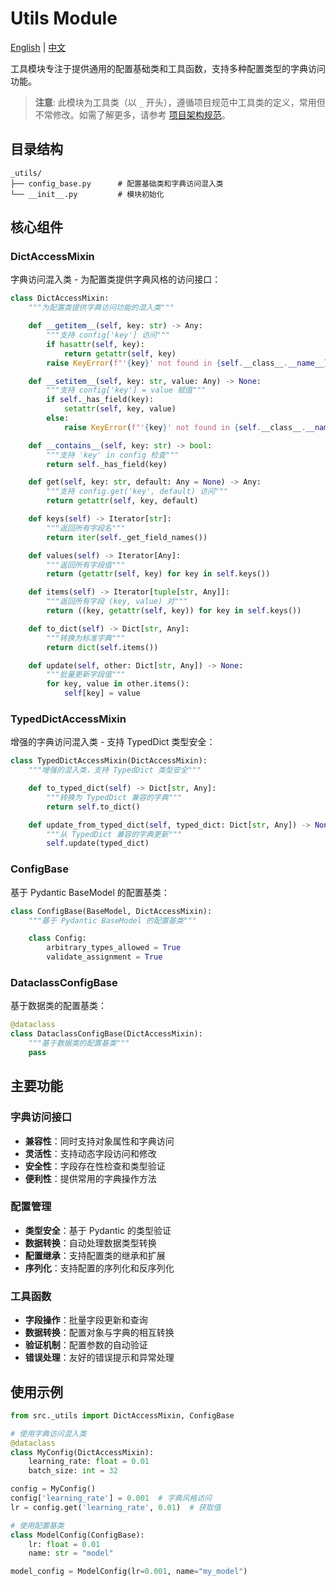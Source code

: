 # Utils Module

[English](README.md) | [中文](README_zh.md)

工具模块专注于提供通用的配置基础类和工具函数，支持多种配置类型的字典访问功能。

> **注意**: 此模块为工具类（以 `_` 开头），遵循项目规范中工具类的定义，常用但不常修改。如需了解更多，请参考 [项目架构规范](../../architecture_zh.md)。

## 目录结构

```text
_utils/
├── config_base.py      # 配置基础类和字典访问混入类
└── __init__.py         # 模块初始化
```

## 核心组件

### DictAccessMixin

字典访问混入类 - 为配置类提供字典风格的访问接口：

```python
class DictAccessMixin:
    """为配置类提供字典访问功能的混入类"""

    def __getitem__(self, key: str) -> Any:
        """支持 config['key'] 访问"""
        if hasattr(self, key):
            return getattr(self, key)
        raise KeyError(f"'{key}' not found in {self.__class__.__name__}")

    def __setitem__(self, key: str, value: Any) -> None:
        """支持 config['key'] = value 赋值"""
        if self._has_field(key):
            setattr(self, key, value)
        else:
            raise KeyError(f"'{key}' not found in {self.__class__.__name__}")

    def __contains__(self, key: str) -> bool:
        """支持 'key' in config 检查"""
        return self._has_field(key)

    def get(self, key: str, default: Any = None) -> Any:
        """支持 config.get('key', default) 访问"""
        return getattr(self, key, default)

    def keys(self) -> Iterator[str]:
        """返回所有字段名"""
        return iter(self._get_field_names())

    def values(self) -> Iterator[Any]:
        """返回所有字段值"""
        return (getattr(self, key) for key in self.keys())

    def items(self) -> Iterator[tuple[str, Any]]:
        """返回所有字段 (key, value) 对"""
        return ((key, getattr(self, key)) for key in self.keys())

    def to_dict(self) -> Dict[str, Any]:
        """转换为标准字典"""
        return dict(self.items())

    def update(self, other: Dict[str, Any]) -> None:
        """批量更新字段值"""
        for key, value in other.items():
            self[key] = value
```

### TypedDictAccessMixin

增强的字典访问混入类 - 支持 TypedDict 类型安全：

```python
class TypedDictAccessMixin(DictAccessMixin):
    """增强的混入类，支持 TypedDict 类型安全"""

    def to_typed_dict(self) -> Dict[str, Any]:
        """转换为 TypedDict 兼容的字典"""
        return self.to_dict()

    def update_from_typed_dict(self, typed_dict: Dict[str, Any]) -> None:
        """从 TypedDict 兼容的字典更新"""
        self.update(typed_dict)
```

### ConfigBase

基于 Pydantic BaseModel 的配置基类：

```python
class ConfigBase(BaseModel, DictAccessMixin):
    """基于 Pydantic BaseModel 的配置基类"""

    class Config:
        arbitrary_types_allowed = True
        validate_assignment = True
```

### DataclassConfigBase

基于数据类的配置基类：

```python
@dataclass
class DataclassConfigBase(DictAccessMixin):
    """基于数据类的配置基类"""
    pass
```

## 主要功能

### 字典访问接口

- **兼容性**：同时支持对象属性和字典访问
- **灵活性**：支持动态字段访问和修改
- **安全性**：字段存在性检查和类型验证
- **便利性**：提供常用的字典操作方法

### 配置管理

- **类型安全**：基于 Pydantic 的类型验证
- **数据转换**：自动处理数据类型转换
- **配置继承**：支持配置类的继承和扩展
- **序列化**：支持配置的序列化和反序列化

### 工具函数

- **字段操作**：批量字段更新和查询
- **数据转换**：配置对象与字典的相互转换
- **验证机制**：配置参数的自动验证
- **错误处理**：友好的错误提示和异常处理

## 使用示例

```python
from src._utils import DictAccessMixin, ConfigBase

# 使用字典访问混入类
@dataclass
class MyConfig(DictAccessMixin):
    learning_rate: float = 0.01
    batch_size: int = 32

config = MyConfig()
config['learning_rate'] = 0.001  # 字典风格访问
lr = config.get('learning_rate', 0.01)  # 获取值

# 使用配置基类
class ModelConfig(ConfigBase):
    lr: float = 0.01
    name: str = "model"

model_config = ModelConfig(lr=0.001, name="my_model")
```
